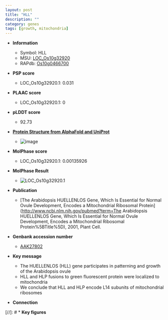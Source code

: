 ```yaml
---
layout: post
title: "HLL"
description: ""
category: genes
tags: [growth, mitochondria]
---
```


* **Information**  
    + Symbol: HLL  
    + MSU: [LOC_Os10g32920](http://rice.plantbiology.msu.edu/cgi-bin/ORF_infopage.cgi?orf=LOC_Os10g32920)  
    + RAPdb: [Os10g0466700](http://rapdb.dna.affrc.go.jp/viewer/gbrowse_details/irgsp1?name=Os10g0466700)  

* **PSP score**  
    + LOC_Os10g32920.1: 0.031 

* **PLAAC score**  
    + LOC_Os10g32920.1: 0 

* **pLDDT score**
    + 92.73

* **[Protein Structure from AlphaFold and UniProt](https://www.uniprot.org/uniprotkb/Q9AV77/entry#structure)**
    + ![image](https://ricepsp.github.io/images/Q9/AF-Q9AV77-F1.png)

* **MolPhase score**
    + LOC_Os10g32920.1: 0.00135926

* **MolPhase Result**
    + ![LOC_Os10g32920.1](https://304243504.github.io/Pictures/LOC_Os10g/LOC_Os10g32920.1.png)

* **Publication**  
    + [The Arabidopsis HUELLENLOS Gene, Which Is Essential for Normal Ovule Development, Encodes a Mitochondrial Ribosomal Protein](http://www.ncbi.nlm.nih.gov/pubmed?term=The Arabidopsis HUELLENLOS Gene, Which Is Essential for Normal Ovule Development, Encodes a Mitochondrial Ribosomal Protein%5BTitle%5D), 2001, Plant Cell.

* **Genbank accession number**  
    + [AAK27802](http://www.ncbi.nlm.nih.gov/nuccore/AAK27802)

* **Key message**  
    + The HUELLENLOS (HLL) gene participates in patterning and growth of the Arabidopsis ovule
    + HLL and HLP fusions to green fluorescent protein were localized to mitochondria
    + We conclude that HLL and HLP encode L14 subunits of mitochondrial ribosomes

* **Connection**  

[//]: # * **Key figures**  


